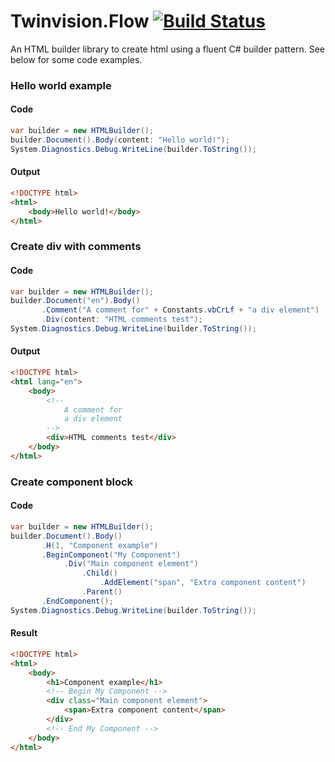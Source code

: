# Twinvision.Flow [![Build Status](https://dev.azure.com/TwinvisionSoftware/Twinvision.Flow/_apis/build/status/Twinvision.Twinvision.Flow?branchName=master)](https://dev.azure.com/TwinvisionSoftware/Twinvision.Flow/_build/latest?definitionId=10&branchName=master)
An HTML builder library to create html using a fluent C# builder pattern.
See below for some code examples.

### Hello world example
#### Code
```csharp
var builder = new HTMLBuilder();
builder.Document().Body(content: "Hello world!");
System.Diagnostics.Debug.WriteLine(builder.ToString());
```
#### Output
```html
<!DOCTYPE html>
<html>
    <body>Hello world!</body>
</html>
```
### Create div with comments
#### Code
```csharp
var builder = new HTMLBuilder();
builder.Document("en").Body()
       .Comment("A comment for" + Constants.vbCrLf + "a div element")
       .Div(content: "HTML comments test");
System.Diagnostics.Debug.WriteLine(builder.ToString());
```
#### Output
```html
<!DOCTYPE html>
<html lang="en">
    <body>
        <!--
            A comment for
            a div element
        -->
        <div>HTML comments test</div>
    </body>
</html>
```
### Create component block
#### Code
```csharp
var builder = new HTMLBuilder();
builder.Document().Body()
       .H(1, "Component example")
       .BeginComponent("My Component")
            .Div("Main component element")
                .Child()
                    .AddElement("span", "Extra component content")
                .Parent()
       .EndComponent();
System.Diagnostics.Debug.WriteLine(builder.ToString());
```
#### Result
```html
<!DOCTYPE html>
<html>
    <body>
        <h1>Component example</h1>
        <!-- Begin My Component -->
        <div class="Main component element">
            <span>Extra component content</span>
        </div>
        <!-- End My Component -->
    </body>
</html>
```
